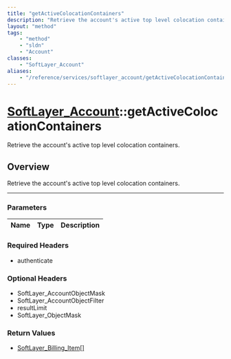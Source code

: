 ```yaml
---
title: "getActiveColocationContainers"
description: "Retrieve the account's active top level colocation containers."
layout: "method"
tags:
    - "method"
    - "sldn"
    - "Account"
classes:
    - "SoftLayer_Account"
aliases:
    - "/reference/services/softlayer_account/getActiveColocationContainers"
---
```

# [SoftLayer_Account](/reference/services/SoftLayer_Account)::getActiveColocationContainers


Retrieve the account's active top level colocation containers.


## Overview 
Retrieve the account's active top level colocation containers.

-----

### Parameters 
|Name | Type | Description |
| --- | --- | --- |


### Required Headers
* authenticate


### Optional Headers
* SoftLayer_AccountObjectMask
* SoftLayer_AccountObjectFilter
* resultLimit
* SoftLayer_ObjectMask

### Return Values
* <a href='/reference/datatypes/SoftLayer_Billing_Item'>SoftLayer_Billing_Item[] </a>




